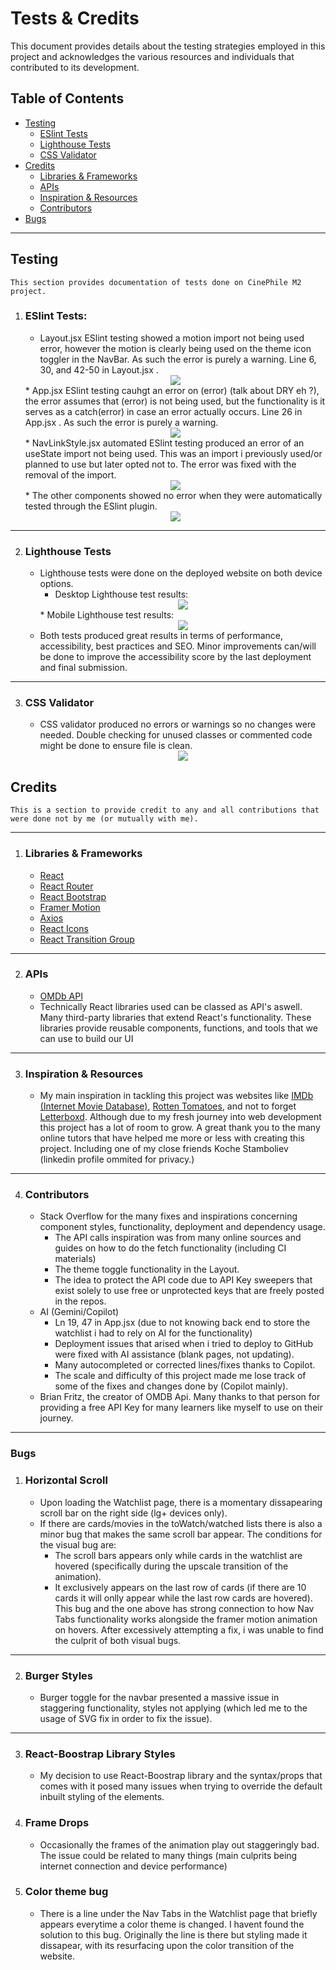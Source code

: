# Tests & Credits

This document provides details about the testing strategies employed in this project and acknowledges the various resources and individuals that contributed to its development.

## Table of Contents

- [Testing](#testing)
    - [ESlint Tests](#eslint-tests)
    - [Lighthouse Tests](#lighthouse-tests)
    - [CSS Validator](#css-validator)
- [Credits](#credits)
    - [Libraries & Frameworks](#libraries--frameworks)
    - [APIs](#apis)
    - [Inspiration & Resources](#inspiration--resources)
    - [Contributors](#contributors)
- [Bugs](#bugs)

---

## Testing
    This section provides documentation of tests done on CinePhile M2 project.

1.  ### **ESlint Tests:**
    * Layout.jsx ESlint testing showed a motion import not being used error, however the motion is clearly being used on the theme icon toggler in the NavBar. As such the error is purely a warning. Line 6, 30, and 42-50 in Layout.jsx .<br>
    <div style="text-align: center;">
    <img src="/public/layout-eslint.png" style="width:500px height:500px display: block; margin: 0 auto;">
    </div>
    * App.jsx ESlint testing cauhgt an error on (error) (talk about DRY eh ?), the error assumes that (error) is not being used, but the functionality is it serves as a catch(error) in case an error actually occurs. Line 26 in App.jsx . As such the error is purely a warning.<br>
    <div style="text-align: center;">
    <img src="/public/app-eslint.jpg" style="width:500px height:500px display: block; margin: 0 auto;">
    </div>
    * NavLinkStyle.jsx automated ESlint testing produced an error of an useState import not being used. This was an import i previously used/or planned to use but later opted not to. The error was fixed with the removal of the import.<br>
    <div style="text-align: center;">
    <img src="/public/navlinkstyle-eslint.png" style="width:500px height:500px display: block; margin: 0 auto;">
    </div>
    * The other components showed no error when they were automatically tested through the ESlint plugin.<br>
    <div style="text-align: center;">
    <img src="/public/no-error-components.png" style="width:500px height:500px">
    </div>

---

2.  ### **Lighthouse Tests**
    * Lighthouse tests were done on the deployed website on both device options.
        * Desktop Lighthouse test results:
        <div style="text-align: center;">
        <img src="/public/lighthouse-desktop-test.png" style="max-width:600px max-height:600px">
        </div><br<hr>
        * Mobile Lighthouse test results:
        <div style="text-align: center;">
        <img src="/public/lighthouse-mobile-test.png" style="max-width:600px max-height:600px">
        </div><br<hr>
    * Both tests produced great results in terms of performance, accessibility, best practices and SEO. Minor improvements can/will be done to improve the accessibility score by the last deployment and final submission.

---

3. ### **CSS Validator**
    * CSS validator produced no errors or warnings so no changes were needed.
    Double checking for unused classes or commented code might be done to ensure file is clean.
        <div style="text-align: center;">
        <img src="/public/css-validator.png" style="width:500px height:500px display: block; margin: 0 auto;">
        </div><br<hr>

## Credits
    This is a section to provide credit to any and all contributions that were done not by me (or mutually with me).

---

1. ### Libraries & Frameworks
    * [React](https://react.dev/)
    * [React Router](https://reactrouter.com/)
    * [React Bootstrap](https://react-bootstrap.github.io/)
    * [Framer Motion](https://www.framer.com/motion/)
    * [Axios](https://axios-http.com/)
    * [React Icons](https://react-icons.github.io/react-icons/react-icons/)
    * [React Transition Group](https://reactcommunity.org/react-transition-group/)

---

2. ### APIs
    * [OMDb API](https://www.omdbapi.com/)
    * Technically React libraries used can be classed as API's aswell. Many third-party libraries that extend React's functionality. These libraries provide reusable components, functions, and tools that we can use to build our UI

---

3. ### Inspiration & Resources
    * My main inspiration in tackling this project was websites like [IMDb (Internet Movie Database)](https://www.imdb.com/), [Rotten Tomatoes](https://www.rottentomatoes.com/), and not to forget [Letterboxd](https://letterboxd.com/). Although due to my fresh journey into web development this project has a lot of room to grow. A great thank you to the many online tutors that have helped me more or less with creating this project. 
    Including one of my close friends Koche Stamboliev (linkedin profile ommited for privacy.)

---

4. ### Contributors
    * Stack Overflow for the many fixes and inspirations concerning component styles, functionality, deployment and dependency usage.
        * The API calls inspiration was from many online sources and guides on how to do the fetch functionality (including CI materials)
        * The theme toggle functionality in the Layout.
        * The idea to protect the API code due to API Key sweepers that exist solely to use free or unprotected keys that are freely posted in the repos.
    * AI (Gemini/Copilot)
        * Ln 19, 47 in App.jsx (due to not knowing back end to store the watchlist i had to rely on AI for the functionality)
        * Deployment issues that arised when i tried to deploy to GitHub were fixed with AI assistance (blank pages, not updating).
        * Many autocompleted or corrected lines/fixes thanks to Copilot.
        * The scale and difficulty of this project made me lose track of some of the fixes and changes done by (Copilot mainly).
    * Brian Fritz, the creator of OMDB Api. Many thanks to that person for providing a free API Key for many learners like myself to use on their journey.

--- 

### Bugs

1. ### Horizontal Scroll
    * Upon loading the Watchlist page, there is a momentary dissapearing scroll bar on the right side (lg+ devices only). 
    * If there are cards/movies in the toWatch/watched lists there is also a minor bug that makes the same scroll bar appear. The conditions for the visual bug are:
        * The scroll bars appears only while cards in the watchlist are hovered (specifically during the upscale transition of the animation).
        * It exclusively appears on the last row of cards (if there are 10 cards it will onlly appear while the last row cards are hovered).
        This bug and the one above has strong connection to how Nav Tabs functionality works alongside the framer motion animation on hovers.
        After excessively attempting a fix, i was unable to find the culprit of both visual bugs.

---

2. ### Burger Styles
    * Burger toggle for the navbar presented a massive issue in staggering functionality, styles not applying (which led me to the usage of SVG fix in order to fix the issue).

---

3. ### React-Boostrap Library Styles
    * My decision to use React-Boostrap library and the syntax/props that comes with it posed many issues when trying to override the default inbuilt styling of the elements.

4. ### Frame Drops
    * Occasionally the frames of the animation play out staggeringly bad. The issue could be related to many things (main culprits being internet connection and device performance)

5. ### Color theme bug
    * There is a line under the Nav Tabs in the Watchlist page that briefly appears everytime a color theme is changed. I havent found the solution to this bug. Originally the line is there but styling made it dissapear, with its resurfacing upon the color transition of the website.



